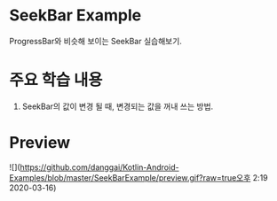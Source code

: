 ﻿# SeekBar Example

ProgressBar와 비슷해 보이는 SeekBar 실습해보기.

# 주요 학습 내용

1. SeekBar의 값이 변경 될 때, 변경되는 값을 꺼내 쓰는 방법.

# Preview

![](https://github.com/danggai/Kotlin-Android-Examples/blob/master/SeekBarExample/preview.gif?raw=true오후 2:19 2020-03-16)

